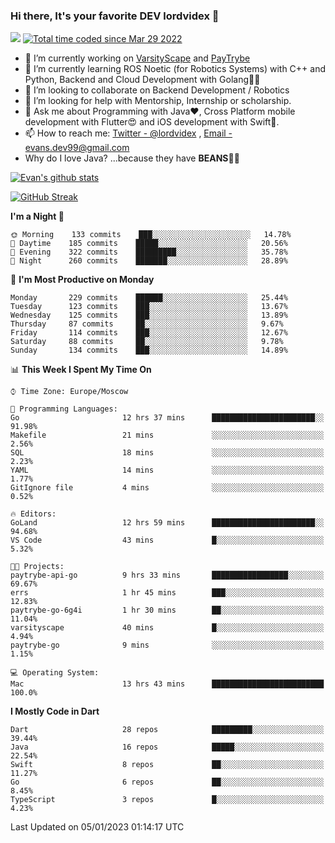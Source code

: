 ### Hi there, It's your favorite DEV lordvidex 👋
<img src="https://komarev.com/ghpvc/?username=lordvidex&label=Views&color=blue&style=plastic" /> <a href="https://wakatime.com/@0e56db35-d16b-410a-acc0-4085055304bf"><img src="https://wakatime.com/badge/user/0e56db35-d16b-410a-acc0-4085055304bf.svg" alt="Total time coded since Mar 29 2022" /></a>

- 🔭 I’m currently working on [VarsityScape](https://varsityscape.com) and [PayTrybe](https://www.paytrybe.com)
- 🌱 I’m currently learning ROS Noetic (for Robotics Systems) with C++ and Python, Backend and Cloud Development with Golang🧙🏼
- 👯 I’m looking to collaborate on Backend Development / Robotics
- 🤔 I’m looking for help with Mentorship, Internship or scholarship.
- 💬 Ask me about Programming with Java❤️, Cross Platform mobile development with Flutter😍 and iOS development with Swift🚀.
- 📫 How to reach me: [Twitter - @lordvidex](https://twitter.com/lordvidex) , [Email - evans.dev99@gmail.com](mailto:evans.dev99@gmail.com?body=Hello%20Evans,)
- Why do I love Java? ...because they have **BEANS**🤤😋

<div>
<!-- <a href="https://github.com/lordvidex">
  <img src="https://github-readme-stats.vercel.app/api/top-langs/?username=lordvidex&theme=light" />
</a>    -->
<!-- [![Top Langs](https://github-readme-stats.vercel.app/api/top-langs/?username=lordvidex)](https://github.com/lordvidex/)  -->
<a href="https://github.com/lordvidex">
 <img src="https://github-readme-stats.vercel.app/api?username=lordvidex&show_icons=true&theme=light&line_height=27" alt="Evan's github stats"/>
</a>
</div>

[![GitHub Streak](https://github-readme-streak-stats.herokuapp.com?user=lordvidex&theme=github-dark&hide_border=true)](https://git.io/streak-stats)

<!--
  <a href="https://github.com/iampawan/FlutterExampleApps">
    <img align="center" src="https://github-readme-stats.vercel.app/api/pin/?username=iampawan&repo=FlutterExampleApps&theme=light" />

  </a>
  <a href="https://github.com/iampawan/VelocityX">
   <img align="center" src="https://github-readme-stats.vercel.app/api/pin/?username=iampawan&repo=VelocityX&theme=light" />
  </a>
-->
<!--START_SECTION:waka-->
**I'm a Night 🦉** 

```text
🌞 Morning    133 commits    ███░░░░░░░░░░░░░░░░░░░░░░   14.78% 
🌆 Daytime    185 commits    █████░░░░░░░░░░░░░░░░░░░░   20.56% 
🌃 Evening    322 commits    █████████░░░░░░░░░░░░░░░░   35.78% 
🌙 Night      260 commits    ███████░░░░░░░░░░░░░░░░░░   28.89%

```
📅 **I'm Most Productive on Monday** 

```text
Monday       229 commits    ██████░░░░░░░░░░░░░░░░░░░   25.44% 
Tuesday      123 commits    ███░░░░░░░░░░░░░░░░░░░░░░   13.67% 
Wednesday    125 commits    ███░░░░░░░░░░░░░░░░░░░░░░   13.89% 
Thursday     87 commits     ██░░░░░░░░░░░░░░░░░░░░░░░   9.67% 
Friday       114 commits    ███░░░░░░░░░░░░░░░░░░░░░░   12.67% 
Saturday     88 commits     ██░░░░░░░░░░░░░░░░░░░░░░░   9.78% 
Sunday       134 commits    ███░░░░░░░░░░░░░░░░░░░░░░   14.89%

```


📊 **This Week I Spent My Time On** 

```text
⌚︎ Time Zone: Europe/Moscow

💬 Programming Languages: 
Go                       12 hrs 37 mins      ███████████████████████░░   91.98% 
Makefile                 21 mins             ░░░░░░░░░░░░░░░░░░░░░░░░░   2.56% 
SQL                      18 mins             ░░░░░░░░░░░░░░░░░░░░░░░░░   2.23% 
YAML                     14 mins             ░░░░░░░░░░░░░░░░░░░░░░░░░   1.77% 
GitIgnore file           4 mins              ░░░░░░░░░░░░░░░░░░░░░░░░░   0.52%

🔥 Editors: 
GoLand                   12 hrs 59 mins      ███████████████████████░░   94.68% 
VS Code                  43 mins             █░░░░░░░░░░░░░░░░░░░░░░░░   5.32%

🐱‍💻 Projects: 
paytrybe-api-go          9 hrs 33 mins       █████████████████░░░░░░░░   69.67% 
errs                     1 hr 45 mins        ███░░░░░░░░░░░░░░░░░░░░░░   12.83% 
paytrybe-go-6g4i         1 hr 30 mins        ██░░░░░░░░░░░░░░░░░░░░░░░   11.04% 
varsityscape             40 mins             █░░░░░░░░░░░░░░░░░░░░░░░░   4.94% 
paytrybe-go              9 mins              ░░░░░░░░░░░░░░░░░░░░░░░░░   1.15%

💻 Operating System: 
Mac                      13 hrs 43 mins      █████████████████████████   100.0%

```

**I Mostly Code in Dart** 

```text
Dart                     28 repos            █████████░░░░░░░░░░░░░░░░   39.44% 
Java                     16 repos            █████░░░░░░░░░░░░░░░░░░░░   22.54% 
Swift                    8 repos             ██░░░░░░░░░░░░░░░░░░░░░░░   11.27% 
Go                       6 repos             ██░░░░░░░░░░░░░░░░░░░░░░░   8.45% 
TypeScript               3 repos             █░░░░░░░░░░░░░░░░░░░░░░░░   4.23%

```



 Last Updated on 05/01/2023 01:14:17 UTC
<!--END_SECTION:waka-->
